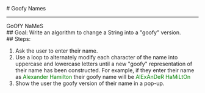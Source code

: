 
 <div id="recipeLeftColumn">
  # Goofy Names
  <hr/>
  GoOfY NaMeS
  <div id="recipeGoal">
   ## Goal:
   Write an algorithm to change a String into a "goofy" version.
  </div>
 </div>
 <div id="recipeRightColumn">
  <div id="recipeSteps">
   ## Steps:
   <ol id="stepList">
    <li>
     Ask the user to enter their name.
    </li>
    <li>
     Use a loop to alternately modify each character of the name into uppercase and lowercase letters until a new "goofy" representation of their name has been constructed.
     For example, if they enter their name as
     <font color="green">
      Alexander Hamilton
     </font>
     their goofy name will be
     <font color="green">
      AlExAnDeR HaMiLtOn
     </font>
    </li>
    <li>
     Show the user the goofy version of their name in a pop-up.
    </li>
   </ol>
  </div>
 </div>

